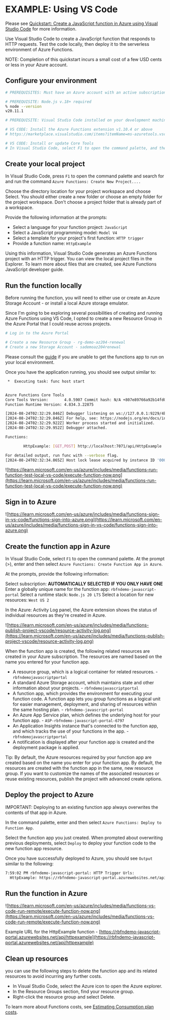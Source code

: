 # EXAMPLE: Using VS Code

Please see [Quickstart: Create a JavaScript function in Azure using Visual Studio Code](https://learn.microsoft.com/en-us/azure/azure-functions/create-first-function-vs-code-node?pivots=nodejs-model-v4) for more information.

Use Visual Studio Code to create a JavaScript function that responds to HTTP requests. Test the code locally, then deploy it to the serverless environment of Azure Functions.

NOTE: Completion of this quickstart incurs a small cost of a few USD cents or less in your Azure account.

## Configure your environment

```sh
# PREREQUISITES: Must have an Azure account with an active subscription

# PREREQUISITE: Node.js v.18+ required
% node --version
v20.11.1

# PREREQUISITE: Visual Studio Code installed on your development machine

# VS CODE: Install the Azure Functions extension v1.10.4 or above
# https://marketplace.visualstudio.com/items?itemName=ms-azuretools.vscode-azurefunctions

# VS CODE: Install or update Core Tools
# In Visual Studio Code, select F1 to open the command palette, and then search for and run the command Azure Functions: Install or Update Core Tools.
```

## Create your local project

In Visual Studio Code, press `F1` to open the command palette and search for and run the command `Azure Functions: Create New Project....`

Choose the directory location for your project workspace and choose Select. You should either create a new folder or choose an empty folder for the project workspace. Don't choose a project folder that is already part of a workspace.

Provide the following information at the prompts:

- Select a language for your function project: `JavaScript`
- Select a JavaScript programming model: `Model V4`
- Select a template for your project's first function: `HTTP trigger`
- Provide a function name: `HttpExample`

Using this information, Visual Studio Code generates an Azure Functions project with an HTTP trigger. You can view the local project files in the Explorer. To learn more about files that are created, see Azure Functions JavaScript developer guide.

## Run the function locally

Before running the function, you will need to either use or create an Azure Storage Account - or install a local Azure storage emulator.

Since I'm going to be exploring several possibilities of creating and running Azure Functions using VS Code, I opted to create a new Resource Group in the Azure Portal that I could reuse across projects.

```sh
# Log in to the Azure Portal

# Create a new Resource Group - rg-demo-az204-renewal
# Create a new Storage Account - sademoaz204renewal
```

Please consult the [guide](https://learn.microsoft.com/en-us/azure/azure-functions/create-first-function-vs-code-node?pivots=nodejs-model-v4#run-the-function-locally) if you are unable to get the functions app to run on your local environment.

Once you have the application running, you should see output similar to:

```sh
 *  Executing task: func host start 


Azure Functions Core Tools
Core Tools Version:       4.0.5907 Commit hash: N/A +807e89766a92b14fd07b9f0bc2bea1d8777ab209 (64-bit)
Function Runtime Version: 4.834.3.22875

[2024-08-24T02:32:29.846Z] Debugger listening on ws://127.0.0.1:9229/4b0de711-f800-4530-813f-50327fd55c11
[2024-08-24T02:32:29.846Z] For help, see: https://nodejs.org/en/docs/inspector
[2024-08-24T02:32:29.922Z] Worker process started and initialized.
[2024-08-24T02:32:29.952Z] Debugger attached.

Functions:

        HttpExample: [GET,POST] http://localhost:7071/api/HttpExample

For detailed output, run func with --verbose flag.
[2024-08-24T02:32:34.865Z] Host lock lease acquired by instance ID '0000000000000000000000002D9F298A'.
```

![https://learn.microsoft.com/en-us/azure/includes/media/functions-run-function-test-local-vs-code/execute-function-now.png](https://learn.microsoft.com/en-us/azure/includes/media/functions-run-function-test-local-vs-code/execute-function-now.png)

## Sign in to Azure

![https://learn.microsoft.com/en-us/azure/includes/media/functions-sign-in-vs-code/functions-sign-into-azure.png](https://learn.microsoft.com/en-us/azure/includes/media/functions-sign-in-vs-code/functions-sign-into-azure.png)

## Create the function app in Azure

In Visual Studio Code, select `F1` to open the command palette. At the prompt (>), enter and then select `Azure Functions: Create Function App in Azure`.

At the prompts, provide the following information:

Select subscription: **AUTOMATICALLY SELECTED IF YOU ONLY HAVE ONE**
Enter a globally unique name for the function app: `rbfndemo-javascript-portal`
Select a runtime stack: `Node.js 20 LTS`
Select a location for new resources: `West US 2`

In the Azure: Activity Log panel, the Azure extension shows the status of individual resources as they're created in Azure.

![https://learn.microsoft.com/en-us/azure/includes/media/functions-publish-project-vscode/resource-activity-log.png](https://learn.microsoft.com/en-us/azure/includes/media/functions-publish-project-vscode/resource-activity-log.png)

When the function app is created, the following related resources are created in your Azure subscription. The resources are named based on the name you entered for your function app.

- A resource group, which is a logical container for related resources. - `rbfndemojavascriptportal`
- A standard Azure Storage account, which maintains state and other information about your projects. - `rbfndemojavascriptportal`
- A function app, which provides the environment for executing your function code. A function app lets you group functions as a logical unit for easier management, deployment, and sharing of resources within the same hosting plan. - `rbfndemo-javascript-portal`
- An Azure App Service plan, which defines the underlying host for your function app. - `ASP-rbfndemo-javascript-portal-6797`
- An Application Insights instance that's connected to the function app, and which tracks the use of your functions in the app. - `rbfndemojavascriptportal`
- A notification is displayed after your function app is created and the deployment package is applied.

Tip: By default, the Azure resources required by your function app are created based on the name you enter for your function app. By default, the resources are created with the function app in the same, new resource group. If you want to customize the names of the associated resources or reuse existing resources, publish the project with advanced create options.

## Deploy the project to Azure

IMPORTANT: Deploying to an existing function app always overwrites the contents of that app in Azure.

In the command palette, enter and then select `Azure Functions: Deploy to Function App`.

Select the function app you just created. When prompted about overwriting previous deployments, select `Deploy` to deploy your function code to the new function app resource.

Once you have successfully deployed to Azure, you should see `Output` similar to the following:

```sh
7:59:02 PM rbfndemo-javascript-portal: HTTP Trigger Urls:
  HttpExample: https://rbfndemo-javascript-portal.azurewebsites.net/api/httpexample
```

## Run the function in Azure

![https://learn.microsoft.com/en-us/azure/includes/media/functions-vs-code-run-remote/execute-function-now.png](https://learn.microsoft.com/en-us/azure/includes/media/functions-vs-code-run-remote/execute-function-now.png)

Example URL for the HttpExample function - [https://rbfndemo-javascript-portal.azurewebsites.net/api/httpexample](https://rbfndemo-javascript-portal.azurewebsites.net/api/httpexample)

## Clean up resources

you can use the following steps to delete the function app and its related resources to avoid incurring any further costs.

- In Visual Studio Code, select the Azure icon to open the Azure explorer.
- In the Resource Groups section, find your resource group.
- Right-click the resource group and select Delete.

To learn more about Functions costs, see [Estimating Consumption plan costs](https://learn.microsoft.com/en-us/azure/azure-functions/functions-consumption-costs).

